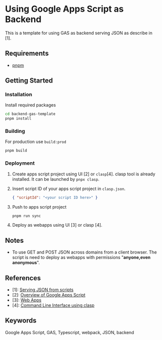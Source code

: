 # Using Google Apps Script as Backend

This is a template for using GAS as backend serving JSON as describe in [1].

## Requirements

- [pnpm](https://pnpm.js.org/)

## Getting Started

### Installation

Install required packages

```sh
cd backend-gas-template
pnpm install
```

### Building

For production use `build:prod`

```sh
pnpm build
```

### Deployment

1. Create apps script project using UI [2] or `clasp`[4]. clasp tool is already installed. It can be launched by `pnpx clasp`.
2. Insert script ID of your apps script project in `clasp.json`.

   ```json
   { "scriptId": "<your script ID here>" }
   ```

3. Push to apps script project

   ```sh
   pnpm run sync
   ```

4. Deploy as webapps using UI [3] or clasp [4].

## Notes

- To use GET and POST JSON across domains from a client browser. The script is need to deploy as webapps with permissions "**anyone,even anonymous**".

## References

- [1]: [Serving JSON from scripts](https://developers.google.com/apps-script/guides/content#serving_json_from_scripts)
- [2]: [Overview of Google Apps Script](https://developers.google.com/apps-script/overview)
- [3]: [Web Apps](https://developers.google.com/apps-script/guides/web)
- [4]: [Command Line Interface using clasp](https://developers.google.com/apps-script/guides/clasp)

## Keywords

Google Apps Script, GAS, Typescript, webpack, JSON, backend
